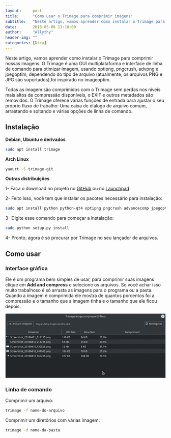 ```yaml
---
layout:     post
title:      "Como usar o Trimage para comprimir imagens"
subtitle:   "Neste artigo, vamos aprender como instalar o Trimage para comprimir nossas imagens. O Trimage é uma GUI multiplataforma e interface de linha de comando para otimizar imagem."
date:       2018-05-08 13:10:00
author:     "Allythy"
header-img: ""
categories: [Dica]
---
```


Neste artigo, vamos aprender como instalar o Trimage para comprimir nossas imagens. O Trimage é uma GUI multiplataforma e interface de linha de comando para otimizar imagem, usando optipng, pngcrush, advpng e jpegoptim, dependendo do tipo de arquivo (atualmente, os arquivos PNG e JPG são suportados),foi inspirado no imageoptim.

Todas as imagem são comprimidos com o Trimage sem perdas nos níveis mais altos de compressão disponíveis, o EXIF e outros metadados são removidos. O Trimage oferece várias funções de entrada para ajustar o seu próprio fluxo de trabalho: Uma caixa de diálogo de arquivo comum, arrastando e soltando e várias opções de linha de comando.

## Instalação

__Debian, Ubuntu e derivados__
```bash
sudo apt install trimage
```
__Arch Linux__
```bash
yaourt -S trimage-git
```
__Outras distribuições__

1- Faça o download no projeto no <a href="http://github.com/Kilian/Trimage" target="_ blank">GitHub</a> ou no  <a href="https://launchpad.net/trimage" target="_ blank">Launchpad</a>

2- Feito isso, você tem que instalar os pacotes necessário para instalação:
```bash
sudo apt install python python-qt4 optipng pngcrush advancecomp jpegoptim
```
3- Digite esse comando para começar a instalação:
```bash
sudo python setup.py install
```
4- Pronto, agora é só procurar por Trimage no seu lançador de arquivos.

## Como usar

### Interface gráfica
Ele é um programa bem simples de usar, para comprimir suas imagens clique em __Add and compress__ e selecione os arquivos. Se você achar isso muito trabalhoso é só arrasta as imagens para o programa ou a pasta. Quando a imagem é comprimida ele mostra de quantos porcentos foi a compressão e o tamanho que a imagem tinha e o tamanho que ele ficou depois.

![Interface do trimamge comprimindo cinco imagens](img/trimage.png)

### Linha de comando

Comprimir um arquivo:
```bash
trimage -f nome-do-arquivo
```

Comprimir um diretórios com várias imagem:
```bash
trimage -d nome-da-pasta
```
